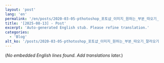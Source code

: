 ```yaml
---
layout: 'post'
lang: 'en'
permalink: '/en/posts/2020-03-05-pthotoshop_포토샵_이미지_원하는_부분_따오기_잘라오기/'
title: '[2025-08-13] - Post'
excerpt: 'Auto-generated English stub. Please refine translation.'
categories:
  - 'Blog'
alt_ko: '/posts/2020-03-05-pthotoshop_포토샵_이미지_원하는_부분_따오기_잘라오기/'
---
```


(*No embedded English lines found. Add translations later.*)
